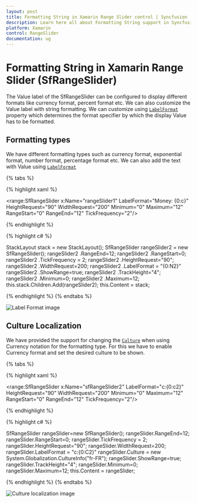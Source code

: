 ```yaml
---
layout: post
title: Formatting String in Xamarin Range Slider control | Syncfusion
description: Learn here all about Formatting String support in Syncfusion Xamarin Range Slider (SfRangeSlider) control and more.
platform: Xamarin
control: RangeSlider
documentation: ug
---
```


# Formatting String in Xamarin Range Slider (SfRangeSlider)

The Value label of the SfRangeSlider can be configured to display different formats like currency format, percent format etc. We can also customize the Value label with string formatting. We can customize using [`LabelFormat`](https://help.syncfusion.com/cr/xamarin/Syncfusion.SfRangeSlider.XForms.SfRangeSlider.html#Syncfusion_SfRangeSlider_XForms_SfRangeSlider_LabelFormat) property which determines the format specifier by which the display Value has to be formatted.

## Formatting types

We have different formatting types such as currency format, exponential format, number format, percentage format etc. We can also add the text with Value using [`LabelFormat`](https://help.syncfusion.com/cr/xamarin/Syncfusion.SfRangeSlider.XForms.SfRangeSlider.html#Syncfusion_SfRangeSlider_XForms_SfRangeSlider_LabelFormat) 

{% tabs %}

{% highlight xaml %}

<StackLayout Margin="3">

<range:SfRangeSlider x:Name="rangeSlider1" LabelFormat="Money: {0:c}" HeightRequest="90" WidthRequest="200" Minimum="0" Maximum="12" RangeStart="0" RangeEnd="12" TickFrequency="2"/>
          
</StackLayout>
 {% endhighlight %}

{% highlight c# %}

StackLayout stack = new StackLayout();
SfRangeSlider rangeSlider2 = new SfRangeSlider();
rangeSlider2 .RangeEnd=12; 
rangeSlider2 .RangeStart=0;
rangeSlider2 .TickFrequency = 2;
rangeSlider2 .HeightRequest="90";
rangeSlider2 .WidthRequest=200;
rangeSlider2 .LabelFormat = "{0:N2}” 
rangeSlider2 .ShowRange=true; 
rangeSlider2 .TrackHeight="4";
rangeSlider2 .Minimum=0; 
rangeSlider2 .Maximum=12; 
this.stack.Children.Add(rangeSlider2);
this.Content = stack;

{% endhighlight %}
{% endtabs %}

![Label Format image](images/FormatString.png)


## Culture Localization

We have provided the support for changing the [`Culture`](https://help.syncfusion.com/cr/xamarin/Syncfusion.SfRangeSlider.XForms.SfRangeSlider.html#Syncfusion_SfRangeSlider_XForms_SfRangeSlider_Culture) when using Currency notation for the formatting type. For this we have to enable Currency format and set the desired culture to be shown.

{% tabs %}

{% highlight xaml %}

 <range:SfRangeSlider x:Name="sfRangeSlider2" LabelFormat="c:{0:c2}" HeightRequest="90" WidthRequest="200" Minimum="0" Maximum="12" RangeStart="0" RangeEnd="12" TickFrequency="2"/>

 {% endhighlight %}

{% highlight c# %}

SfRangeSlider rangeSlider=new SfRangeSlider();
rangeSlider.RangeEnd=12; 
rangeSlider.RangeStart=0;
rangeSlider.TickFrequency = 2;
rangeSlider.HeightRequest="90";
rangeSlider.WidthRequest=200;
rangeSlider.LabelFormat = "c:{0:C2}"
rangeSlider.Culture = new System.Globalization.CultureInfo("fr-FR");
rangeSlider.ShowRange=true; 
rangeSlider.TrackHeight="4";
rangeSlider.Minimum=0; 
rangeSlider.Maximum=12; 
this.Content = rangeSlider;

{% endhighlight %}
{% endtabs %}

![Culture localization image](images/culture.png)




